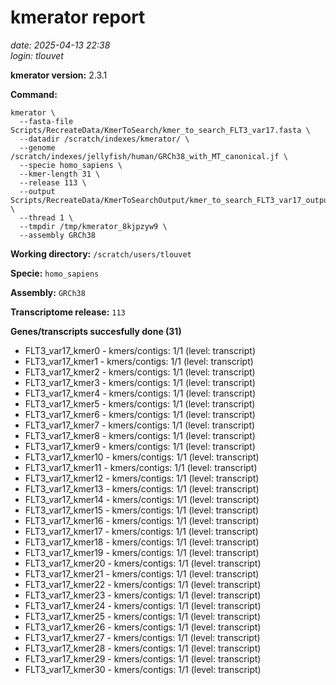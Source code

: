 # kmerator report
*date: 2025-04-13 22:38*  
*login: tlouvet*

**kmerator version:** 2.3.1

**Command:**

```
kmerator \
  --fasta-file Scripts/RecreateData/KmerToSearch/kmer_to_search_FLT3_var17.fasta \
  --datadir /scratch/indexes/kmerator/ \
  --genome /scratch/indexes/jellyfish/human/GRCh38_with_MT_canonical.jf \
  --specie homo_sapiens \
  --kmer-length 31 \
  --release 113 \
  --output Scripts/RecreateData/KmerToSearchOutput/kmer_to_search_FLT3_var17_output \
  --thread 1 \
  --tmpdir /tmp/kmerator_8kjpzyw9 \
  --assembly GRCh38
```

**Working directory:** `/scratch/users/tlouvet`

**Specie:** `homo_sapiens`

**Assembly:** `GRCh38`

**Transcriptome release:** `113`

**Genes/transcripts succesfully done (31)**

- FLT3_var17_kmer0 - kmers/contigs: 1/1 (level: transcript)
- FLT3_var17_kmer1 - kmers/contigs: 1/1 (level: transcript)
- FLT3_var17_kmer2 - kmers/contigs: 1/1 (level: transcript)
- FLT3_var17_kmer3 - kmers/contigs: 1/1 (level: transcript)
- FLT3_var17_kmer4 - kmers/contigs: 1/1 (level: transcript)
- FLT3_var17_kmer5 - kmers/contigs: 1/1 (level: transcript)
- FLT3_var17_kmer6 - kmers/contigs: 1/1 (level: transcript)
- FLT3_var17_kmer7 - kmers/contigs: 1/1 (level: transcript)
- FLT3_var17_kmer8 - kmers/contigs: 1/1 (level: transcript)
- FLT3_var17_kmer9 - kmers/contigs: 1/1 (level: transcript)
- FLT3_var17_kmer10 - kmers/contigs: 1/1 (level: transcript)
- FLT3_var17_kmer11 - kmers/contigs: 1/1 (level: transcript)
- FLT3_var17_kmer12 - kmers/contigs: 1/1 (level: transcript)
- FLT3_var17_kmer13 - kmers/contigs: 1/1 (level: transcript)
- FLT3_var17_kmer14 - kmers/contigs: 1/1 (level: transcript)
- FLT3_var17_kmer15 - kmers/contigs: 1/1 (level: transcript)
- FLT3_var17_kmer16 - kmers/contigs: 1/1 (level: transcript)
- FLT3_var17_kmer17 - kmers/contigs: 1/1 (level: transcript)
- FLT3_var17_kmer18 - kmers/contigs: 1/1 (level: transcript)
- FLT3_var17_kmer19 - kmers/contigs: 1/1 (level: transcript)
- FLT3_var17_kmer20 - kmers/contigs: 1/1 (level: transcript)
- FLT3_var17_kmer21 - kmers/contigs: 1/1 (level: transcript)
- FLT3_var17_kmer22 - kmers/contigs: 1/1 (level: transcript)
- FLT3_var17_kmer23 - kmers/contigs: 1/1 (level: transcript)
- FLT3_var17_kmer24 - kmers/contigs: 1/1 (level: transcript)
- FLT3_var17_kmer25 - kmers/contigs: 1/1 (level: transcript)
- FLT3_var17_kmer26 - kmers/contigs: 1/1 (level: transcript)
- FLT3_var17_kmer27 - kmers/contigs: 1/1 (level: transcript)
- FLT3_var17_kmer28 - kmers/contigs: 1/1 (level: transcript)
- FLT3_var17_kmer29 - kmers/contigs: 1/1 (level: transcript)
- FLT3_var17_kmer30 - kmers/contigs: 1/1 (level: transcript)
